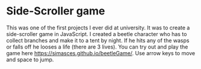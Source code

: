 # Side-Scroller game
This was one of the first projects I ever did at university. It was to create a side-scroller game in JavaScript. I created a beetle character who has to collect branches and make it to a tent by night. If he hits any of the wasps or falls off he looses a life (there are 3 lives). You can try out and play the game here https://simasces.github.io/beetleGame/. Use arrow keys to move and space to jump.

